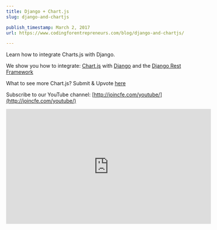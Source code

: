 ```yaml
---
title: Django + Chart.js
slug: django-and-chartjs

publish_timestamp: March 2, 2017
url: https://www.codingforentrepreneurs.com/blog/django-and-chartjs/

---
```


Learn how to integrate Charts.js with Django.

We show you how to integrate:
[Chart.js](http://www.chartjs.org/) with [Django](http://django.project.com) and the [Django Rest Framework](http://www.django-rest-framework.org/)

What to see more Chart.js? Submit & Upvote [here](http://joincfe.com/suggest/)

Subscribe to our YouTube channel: [http://joincfe.com/youtube/](http://joincfe.com/youtube/)

<iframe width="560" height="315" src="https://www.youtube.com/embed/B4Vmm3yZPgc" frameborder="0" allowfullscreen></iframe>